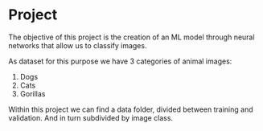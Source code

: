 # Project

The objective of this project is the creation of an ML model through neural networks that allow us to classify images.

As  dataset for this purpose we have 3 categories of animal images: 
1. Dogs 
2. Cats 
3. Gorillas 

Within this project we can find a data folder, divided between training and validation. And in turn subdivided by image class.